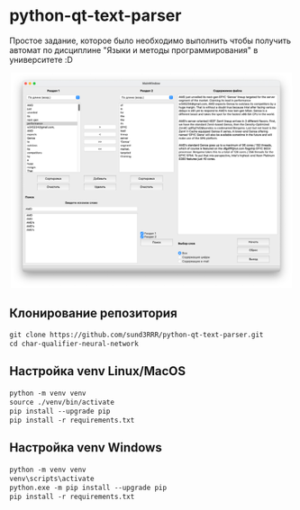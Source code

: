 # python-qt-text-parser

Простое задание, которое было необходимо выполнить чтобы получить автомат по дисциплине "Языки и методы программирования" в университете :D

<div align="center">
    <img src="./media/Screenshot 2023-08-15 at 16.36.05.png" width=500>
</div>

## Клонирование репозитория
```
git clone https://github.com/sund3RRR/python-qt-text-parser.git
cd char-qualifier-neural-network
```
## Настройка venv Linux/MacOS
```
python -m venv venv
source ./venv/bin/activate
pip install --upgrade pip
pip install -r requirements.txt
```

## Настройка venv Windows
```
python -m venv venv
venv\scripts\activate
python.exe -m pip install --upgrade pip
pip install -r requirements.txt
```